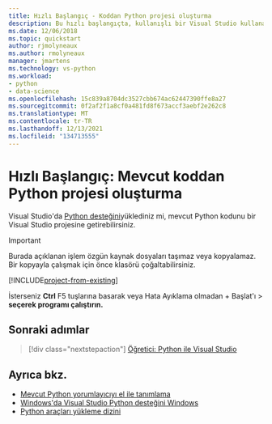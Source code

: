 ```yaml
---
title: Hızlı Başlangıç - Koddan Python projesi oluşturma
description: Bu hızlı başlangıçta, kullanışlı bir Visual Studio kullanarak mevcut bir klasörden Python için yeni bir proje oluşturuluyor.
ms.date: 12/06/2018
ms.topic: quickstart
author: rjmolyneaux
ms.author: rmolyneaux
manager: jmartens
ms.technology: vs-python
ms.workload:
- python
- data-science
ms.openlocfilehash: 15c839a8704dc3527cbb674ac62447390ffe8a27
ms.sourcegitcommit: 0f2af2f1a8cf0a481fd8f673accf3aebf2e262c8
ms.translationtype: MT
ms.contentlocale: tr-TR
ms.lasthandoff: 12/13/2021
ms.locfileid: "134713555"
---
```

# <a name="quickstart-create-a-python-project-from-existing-code"></a>Hızlı Başlangıç: Mevcut koddan Python projesi oluşturma

Visual Studio'da [Python desteğini](installing-python-support-in-visual-studio.md)yüklediniz mi, mevcut Python kodunu bir Visual Studio projesine getirebilirsiniz.

> [!Important]
> Burada açıklanan işlem özgün kaynak dosyaları taşımaz veya kopyalamaz. Bir kopyayla çalışmak için önce klasörü çoğaltabilirsiniz.

[!INCLUDE[project-from-existing](includes/project-from-existing.md)]

İsterseniz **Ctrl** F5 tuşlarına basarak veya Hata Ayıklama olmadan +  Başlat'ı   >  **seçerek programı çalıştırın.**

## <a name="next-steps"></a>Sonraki adımlar

> [!div class="nextstepaction"]
> [Öğretici: Python ile Visual Studio](tutorial-working-with-python-in-visual-studio-step-01-create-project.md)

## <a name="see-also"></a>Ayrıca bkz.

- [Mevcut Python yorumlayıcıyı el ile tanımlama](managing-python-environments-in-visual-studio.md#manually-identify-an-existing-environment)
- [Windows'da Visual Studio Python desteğini Windows](installing-python-support-in-visual-studio.md#how-to-install-python-support-in-visual-studio-on-windows)
- [Python araçları yükleme dizini](installing-python-support-in-visual-studio.md#install-locations)
